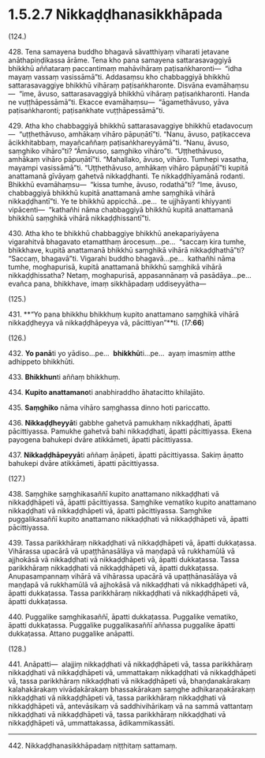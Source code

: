 

# 1.5.2.7 Nikkaḍḍhanasikkhāpada





(124.)

428\. Tena samayena buddho bhagavā sāvatthiyaṃ viharati jetavane anāthapiṇḍikassa ārāme. Tena kho pana samayena sattarasavaggiyā bhikkhū aññataraṃ paccantimaṃ mahāvihāraṃ paṭisaṅkharonti—  “idha mayaṃ vassaṃ vasissāmā”ti. Addasaṃsu kho chabbaggiyā bhikkhū sattarasavaggiye bhikkhū vihāraṃ paṭisaṅkharonte. Disvāna evamāhaṃsu—  “ime, āvuso, sattarasavaggiyā bhikkhū vihāraṃ paṭisaṅkharonti. Handa ne vuṭṭhāpessāmā”ti. Ekacce evamāhaṃsu—  “āgamethāvuso, yāva paṭisaṅkharonti; paṭisaṅkhate vuṭṭhāpessāmā”ti.

429\. Atha kho chabbaggiyā bhikkhū sattarasavaggiye bhikkhū etadavocuṃ—  “uṭṭhethāvuso, amhākaṃ vihāro pāpuṇātī”ti. “Nanu, āvuso, paṭikacceva ācikkhitabbaṃ, mayañcaññaṃ paṭisaṅkhareyyāmā”ti. “Nanu, āvuso, saṃghiko vihāro”ti? “Āmāvuso, saṃghiko vihāro”ti. “Uṭṭhethāvuso, amhākaṃ vihāro pāpuṇātī”ti. “Mahallako, āvuso, vihāro. Tumhepi vasatha, mayampi vasissāmā”ti. “Uṭṭhethāvuso, amhākaṃ vihāro pāpuṇātī”ti kupitā anattamanā gīvāyaṃ gahetvā nikkaḍḍhanti. Te nikkaḍḍhīyamānā rodanti. Bhikkhū evamāhaṃsu—  “kissa tumhe, āvuso, rodathā”ti? “Ime, āvuso, chabbaggiyā bhikkhū kupitā anattamanā amhe saṃghikā vihārā nikkaḍḍhantī”ti. Ye te bhikkhū appicchā…pe…  te ujjhāyanti khiyyanti vipācenti—  “kathañhi nāma chabbaggiyā bhikkhū kupitā anattamanā bhikkhū saṃghikā vihārā nikkaḍḍhissantī”ti.

430\. Atha kho te bhikkhū chabbaggiye bhikkhū anekapariyāyena vigarahitvā bhagavato etamatthaṃ ārocesuṃ…pe…  “saccaṃ kira tumhe, bhikkhave, kupitā anattamanā bhikkhū saṃghikā vihārā nikkaḍḍhathā”ti? “Saccaṃ, bhagavā”ti. Vigarahi buddho bhagavā…pe…  kathañhi nāma tumhe, moghapurisā, kupitā anattamanā bhikkhū saṃghikā vihārā nikkaḍḍhissatha? Netaṃ, moghapurisā, appasannānaṃ vā pasādāya…pe…  evañca pana, bhikkhave, imaṃ sikkhāpadaṃ uddiseyyātha—

(125.)

431\. **“Yo pana bhikkhu bhikkhuṃ kupito anattamano saṃghikā vihārā nikkaḍḍheyya vā nikkaḍḍhāpeyya vā, pācittiyan”**ti. (*17*:**66**)

(126.)

432\. **Yo panā**ti yo yādiso…pe…  **bhikkhū**ti…pe…  ayaṃ imasmiṃ atthe adhippeto bhikkhūti.

433\. **Bhikkhun**ti aññaṃ bhikkhuṃ.

434\. **Kupito anattamano**ti anabhiraddho āhatacitto khilajāto.

435\. **Saṃghiko** nāma vihāro saṃghassa dinno hoti pariccatto.

436\. **Nikkaḍḍheyyā**ti gabbhe gahetvā pamukhaṃ nikkaḍḍhati, āpatti pācittiyassa. Pamukhe gahetvā bahi nikkaḍḍhati, āpatti pācittiyassa. Ekena payogena bahukepi dvāre atikkāmeti, āpatti pācittiyassa.

437\. **Nikkaḍḍhāpeyyā**ti aññaṃ āṇāpeti, āpatti pācittiyassa. Sakiṃ āṇatto bahukepi dvāre atikkāmeti, āpatti pācittiyassa.

(127.)

438\. Saṃghike saṃghikasaññī kupito anattamano nikkaḍḍhati vā nikkaḍḍhāpeti vā, āpatti pācittiyassa. Saṃghike vematiko kupito anattamano nikkaḍḍhati vā nikkaḍḍhāpeti vā, āpatti pācittiyassa. Saṃghike puggalikasaññī kupito anattamano nikkaḍḍhati vā nikkaḍḍhāpeti vā, āpatti pācittiyassa.

439\. Tassa parikkhāraṃ nikkaḍḍhati vā nikkaḍḍhāpeti vā, āpatti dukkaṭassa. Vihārassa upacārā vā upaṭṭhānasālāya vā maṇḍapā vā rukkhamūlā vā ajjhokāsā vā nikkaḍḍhati vā nikkaḍḍhāpeti vā, āpatti dukkaṭassa. Tassa parikkhāraṃ nikkaḍḍhati vā nikkaḍḍhāpeti vā, āpatti dukkaṭassa. Anupasampannaṃ vihārā vā vihārassa upacārā vā upaṭṭhānasālāya vā maṇḍapā vā rukkhamūlā vā ajjhokāsā vā nikkaḍḍhati vā nikkaḍḍhāpeti vā, āpatti dukkaṭassa. Tassa parikkhāraṃ nikkaḍḍhati vā nikkaḍḍhāpeti vā, āpatti dukkaṭassa.

440\. Puggalike saṃghikasaññī, āpatti dukkaṭassa. Puggalike vematiko, āpatti dukkaṭassa. Puggalike puggalikasaññī aññassa puggalike āpatti dukkaṭassa. Attano puggalike anāpatti.

(128.)

441\. Anāpatti—  alajjiṃ nikkaḍḍhati vā nikkaḍḍhāpeti vā, tassa parikkhāraṃ nikkaḍḍhati vā nikkaḍḍhāpeti vā, ummattakaṃ nikkaḍḍhati vā nikkaḍḍhāpeti vā, tassa parikkhāraṃ nikkaḍḍhati vā nikkaḍḍhāpeti vā, bhaṇḍanakārakaṃ kalahakārakaṃ vivādakārakaṃ bhassakārakaṃ saṃghe adhikaraṇakārakaṃ nikkaḍḍhati vā nikkaḍḍhāpeti vā, tassa parikkhāraṃ nikkaḍḍhati vā nikkaḍḍhāpeti vā, antevāsikaṃ vā saddhivihārikaṃ vā na sammā vattantaṃ nikkaḍḍhati vā nikkaḍḍhāpeti vā, tassa parikkhāraṃ nikkaḍḍhati vā nikkaḍḍhāpeti vā, ummattakassa, ādikammikassāti.

---

442\. Nikkaḍḍhanasikkhāpadaṃ niṭṭhitaṃ sattamaṃ.





